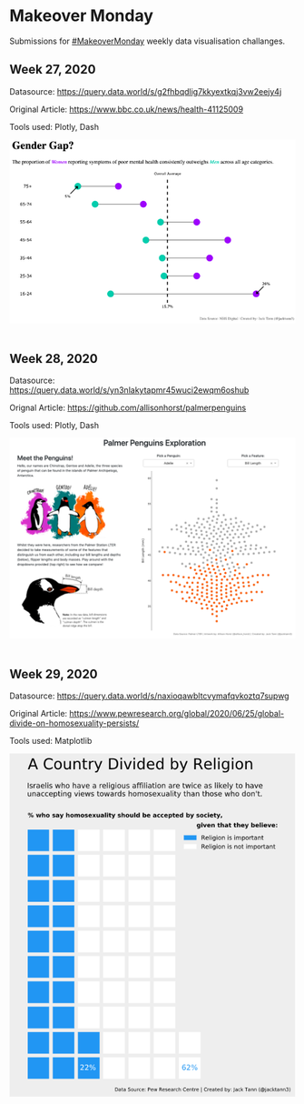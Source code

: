# Makeover Monday 

Submissions for [#MakeoverMonday](https://www.makeovermonday.co.uk/) weekly data visualisation challanges.

## Week 27, 2020

Datasource: https://query.data.world/s/g2fhbqdlig7kkyextkqj3vw2eejy4j

Original Article: https://www.bbc.co.uk/news/health-41125009

Tools used: Plotly, Dash

<img src="/W27/W27_a.png"/> <br/><br/>

## Week 28, 2020

Datasource: https://query.data.world/s/yn3nlakytapmr45wuci2ewqm6oshub

Orignal Article: https://github.com/allisonhorst/palmerpenguins

Tools used: Plotly, Dash

<img src="/W28/W28..png"/> <br/><br/>

## Week 29, 2020

Datasource: https://query.data.world/s/naxioqawbltcvymafqvkoztq7supwg

Original Article: https://www.pewresearch.org/global/2020/06/25/global-divide-on-homosexuality-persists/

Tools used: Matplotlib

<img src="/W29/W29.png"/> <br/><br/>
